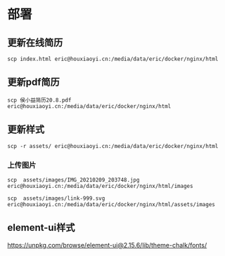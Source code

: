 部署
===

## 更新在线简历

```shell
scp index.html eric@houxiaoyi.cn:/media/data/eric/docker/nginx/html
```

## 更新pdf简历
```shell
scp 侯小益简历20.8.pdf  eric@houxiaoyi.cn:/media/data/eric/docker/nginx/html
```

## 更新样式

```shell
scp -r assets/ eric@houxiaoyi.cn:/media/data/eric/docker/nginx/html
```
### 上传图片
```shell
scp  assets/images/IMG_20210209_203748.jpg eric@houxiaoyi.cn:/media/data/eric/docker/nginx/html/images
```

```shell
scp  assets/images/link-999.svg  eric@houxiaoyi.cn:/media/data/eric/docker/nginx/html/assets/images
```


## element-ui样式

https://unpkg.com/browse/element-ui@2.15.6/lib/theme-chalk/fonts/
